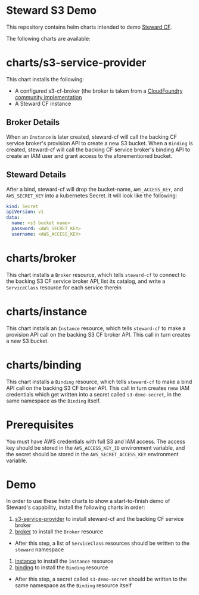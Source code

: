 # Steward S3 Demo

This repository contains helm charts intended to demo
[Steward CF](https://github.com/deis/steward-cf).


The following charts are available:

# charts/s3-service-provider

This chart installs the following:

* A configured s3-cf-broker (the broker is taken from a [CloudFoundry community implementation](https://github.com/cloudfoundry-community/s3-broker)
* A Steward CF instance

## Broker Details

When an `Instance` is later created, steward-cf will call the backing CF service
broker's provision API to create a new S3 bucket. When a `Binding` is created,
steward-cf will call the backing CF service broker's binding API to create
an IAM user and grant access to the aforementioned bucket.

## Steward Details

After a bind, steward-cf will drop the bucket-name, `AWS_ACCESS_KEY`, and
`AWS_SECRET_KEY` into a kubernetes Secret. It will look like the following:

```yaml
kind: Secret
apiVersion: v1
data:
  name: <s3 bucket name>
  password: <AWS_SECRET_KEY>
  username: <AWS_ACCESS_KEY>
```

# charts/broker

This chart installs a `Broker` resource, which tells `steward-cf` to connect to
the backing S3 CF service broker API, list its catalog, and write a
`ServiceClass` resource for each service therein

# charts/instance

This chart installs an `Instance` resource, which tells `steward-cf` to make a
provision API call on the backing S3 CF broker API. This call in turn creates
a new S3 bucket.

# charts/binding

This chart installs a `Binding` resource, which tells `steward-cf` to make a
bind API call on the backing S3 CF broker API. This call in turn creates new IAM
credentials which get written into a secret called `s3-demo-secret`, in the same
namespace as the `Binding` itself.

# Prerequisites

You must have AWS credentials with full S3 and IAM access. The access key
should be stored in the `AWS_ACCESS_KEY_ID` environment variable, and the secret
 should be stored in the `AWS_SECRET_ACCESS_KEY` environment variable.

# Demo

In order to use these helm charts to show a start-to-finish demo of Steward's capability, install the following charts in order:

1. [s3-service-provider](./charts/s3-service-provider) to install steward-cf and
the backing CF service broker
1. [broker](./charts/broker) to install the `Broker` resource
  - After this step, a list of `ServiceClass` resources should be written to
  the `steward` namespace
1. [instance](./charts/instance) to install the `Instance` resource
1. [binding](./charts/binding) to install the `Binding` resource
  - After this step, a secret called `s3-demo-secret` should be written to the
  same namespace as the `Binding` resource itself
